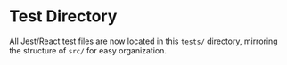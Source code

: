 # Test Directory

All Jest/React test files are now located in this `tests/` directory, mirroring the structure of `src/` for easy organization.
